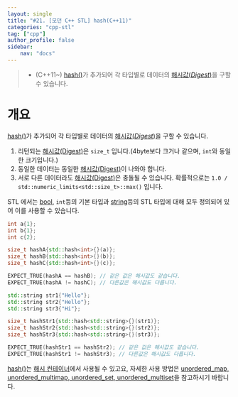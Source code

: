 ```yaml
---
layout: single
title: "#21. [모던 C++ STL] hash(C++11)" 
categories: "cpp-stl"
tag: ["cpp"]
author_profile: false
sidebar: 
    nav: "docs"
---
```


> * (C++11~) [hash()](https://tango1202.github.io/cpp-stl/modern-cpp-stl-hash/)가 추가되어 각 타입별로 데이터의 [해시값(*Digest*)](https://tango1202.github.io/cpp-stl/modern-cpp-stl-unordered_map-unordered_set/#%ED%95%B4%EC%8B%9C)을 구할 수 있습니다.

# 개요

[hash()](https://tango1202.github.io/cpp-stl/modern-cpp-stl-hash/)가 추가되어 각 타입별로 데이터의 [해시값(*Digest*)](https://tango1202.github.io/cpp-stl/modern-cpp-stl-unordered_map-unordered_set/#%ED%95%B4%EC%8B%9C)을 구할 수 있습니다.

1. 리턴되는 [해시값(Digest)](https://tango1202.github.io/cpp-stl/modern-cpp-stl-unordered_map-unordered_set/#%ED%95%B4%EC%8B%9C)은 `size_t` 입니다.(4byte보다 크거나 같으며, `int`와 동일한 크기입니다.)
2. 동일한 데이터는 동일한 [해시값(Digest)](https://tango1202.github.io/cpp-stl/modern-cpp-stl-unordered_map-unordered_set/#%ED%95%B4%EC%8B%9C)이 나와야 합니다.
3. 서로 다른 데이터라도 [해시값(Digest)](https://tango1202.github.io/cpp-stl/modern-cpp-stl-unordered_map-unordered_set/#%ED%95%B4%EC%8B%9C)은 충돌될 수 있습니다. 확률적으로는 `1.0 / std::numeric_limits<std::size_t>::max()` 입니다.

STL 에서는 [bool](https://tango1202.github.io/legacy-cpp-guide/legacy-cpp-guide-bool/), `int`등의 기본 타입과 [string](https://tango1202.github.io/legacy-cpp-stl/legacy-cpp-stl-string/)등의 STL 타입에 대해 모두 정의되어 있어 이를 사용할 수 있습니다.


```cpp
int a{1};
int b{1};
int c{2};

size_t hashA{std::hash<int>{}(a)};
size_t hashB{std::hash<int>{}(b)};
size_t hashC{std::hash<int>{}(c)};

EXPECT_TRUE(hashA == hashB); // 같은 값은 해시값도 같습니다.
EXPECT_TRUE(hashA != hashC); // 다른값은 해시값도 다릅니다.

std::string str1{"Hello"};
std::string str2{"Hello"};
std::string str3{"Hi"};

size_t hashStr1{std::hash<std::string>{}(str1)};
size_t hashStr2{std::hash<std::string>{}(str2)};
size_t hashStr3{std::hash<std::string>{}(str3)};

EXPECT_TRUE(hashStr1 == hashStr2); // 같은 값은 해시값도 같습니다.
EXPECT_TRUE(hashStr1 != hashStr3); // 다른값은 해시값도 다릅니다.
```

[hash()](https://tango1202.github.io/cpp-stl/modern-cpp-stl-hash/)는 [해시 컨테이너](https://tango1202.github.io/cpp-stl/modern-cpp-stl-unordered_map-unordered_set/#%ED%95%B4%EC%8B%9C-%EC%BB%A8%ED%85%8C%EC%9D%B4%EB%84%88)에서 사용될 수 있고요, 자세한 사용 방법은 [unordered_map, unordered_multimap, unordered_set, unordered_multiset](https://tango1202.github.io/cpp-stl/modern-cpp-stl-unordered_map-unordered_set)을 참고하시기 바랍니다.